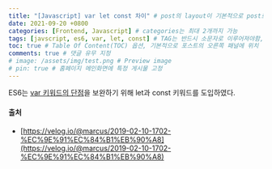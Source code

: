 ```yaml
---
title: "[Javascript] var let const 차이" # post의 layout이 기본적으로 post로 설정되어있어서 Front Matter에 따로 layout변수를 만들어 주지 않아도 됨
date: 2021-09-20 +0800
categories: [Frontend, Javascript] # categories는 최대 2개까지 가능
tags: [javscript, es6, var, let, const] # TAG는 반드시 소문자로 이루어져야함, 0~무한개까지 지정 가능
toc: true # Table Of Content(TOC) 옵션, 기본적으로 포스트의 오른쪽 패널에 위치
comments: true # 댓글 유무 지정
# image: /assets/img/test.png # Preview image
# pin: true # 홈페이지 메인화면에 특정 게시물 고정
---
```


ES6는 [var 키워드의 단점](https://poiemaweb.com/js-data-type-variable)을 보완하기 위해 let과 const 키워드를 도입하였다.

#### 출처
- [https://velog.io/@marcus/2019-02-10-1702-%EC%9E%91%EC%84%B1%EB%90%A8](https://velog.io/@marcus/2019-02-10-1702-%EC%9E%91%EC%84%B1%EB%90%A8)